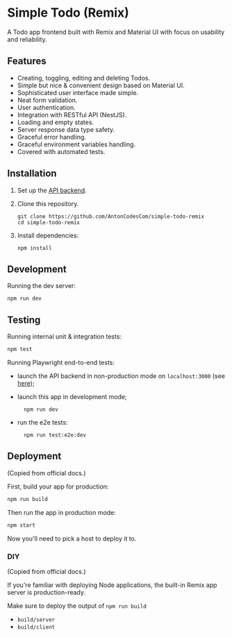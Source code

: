 # Simple Todo (Remix)

A Todo app frontend built with Remix and Material UI with focus on usability and reliability.

## Features

- Creating, toggling, editing and deleting Todos.
- Simple but nice & convenient design based on Material UI.
- Sophisticated user interface made simple.
- Neat form validation.
- User authentication.
- Integration with RESTful API (NestJS).
- Loading and empty states.
- Server response data type safety.
- Graceful error handling.
- Graceful environment variables handling.
- Covered with automated tests.

## Installation

1.  Set up the [API backend](https://github.com/AntonCodesCom/simple-todo-nest).

1.  Clone this repository.

        git clone https://github.com/AntonCodesCom/simple-todo-remix
        cd simple-todo-remix

1.  Install dependencies:

        npm install

## Development

Running the dev server:

```shellscript
npm run dev
```

## Testing

Running internal unit & integration tests:

```sh
npm test
```

Running Playwright end-to-end tests:

- launch the API backend in non-production mode on `localhost:3000` (see [here](https://github.com/AntonCodesCom/simple-todo-nest?tab=readme-ov-file#running-the-app));
- launch this app in development mode;

        npm run dev

- run the e2e tests:

        npm run test:e2e:dev

## Deployment

(Copied from official docs.)

First, build your app for production:

```sh
npm run build
```

Then run the app in production mode:

```sh
npm start
```

Now you'll need to pick a host to deploy it to.

### DIY

(Copied from official docs.)

If you're familiar with deploying Node applications, the built-in Remix app server is production-ready.

Make sure to deploy the output of `npm run build`

- `build/server`
- `build/client`
